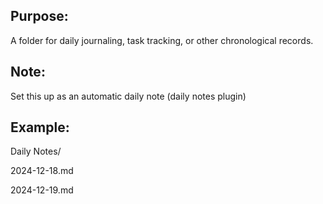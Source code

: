 
## Purpose: 

A folder for daily journaling, task tracking, or other chronological records.

## Note: 

Set this up as an automatic daily note (daily notes plugin)

## Example:

Daily Notes/

  2024-12-18.md

  2024-12-19.md